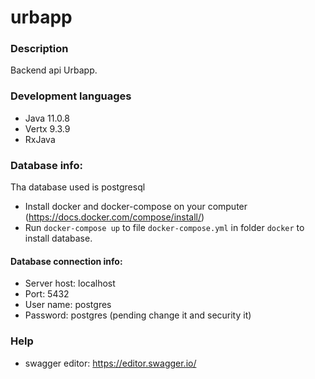 # urbapp
### Description
Backend api Urbapp.

### Development languages
- Java 11.0.8
- Vertx 9.3.9
- RxJava

### Database info:
Tha database used is postgresql

- Install docker and docker-compose on your computer (https://docs.docker.com/compose/install/)
- Run `docker-compose up` to file `docker-compose.yml` in folder `docker` to install database. 

#### Database connection info:
- Server host: localhost
- Port: 5432
- User name: postgres
- Password: postgres (pending change it and security it)

### Help
- swagger editor: https://editor.swagger.io/


